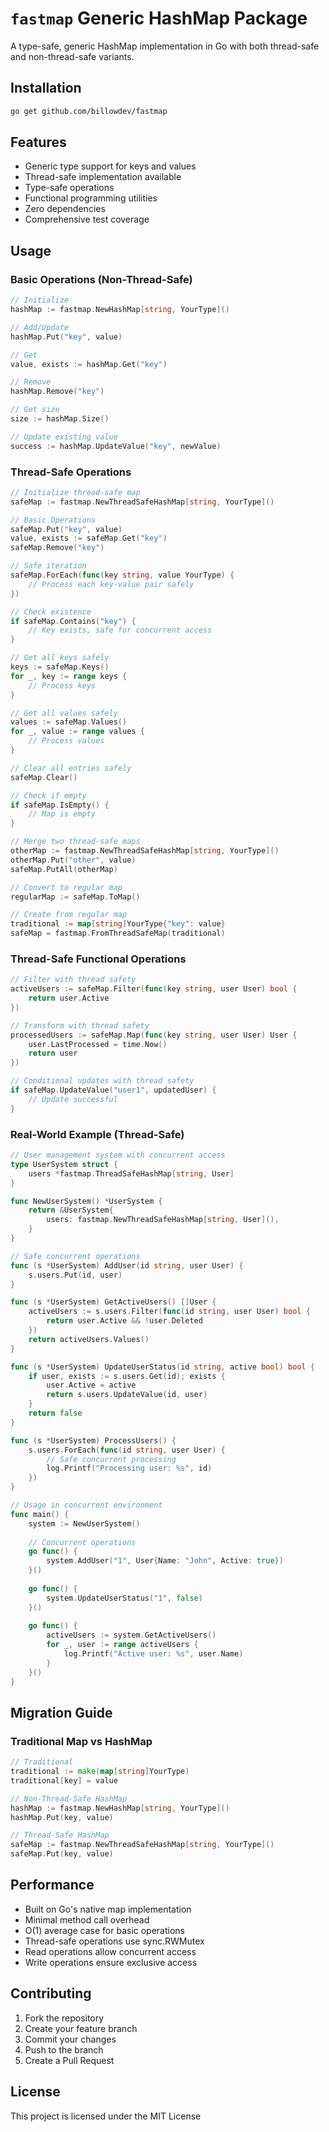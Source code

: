 # `fastmap` Generic HashMap Package

A type-safe, generic HashMap implementation in Go with both thread-safe and non-thread-safe variants.

## Installation

```bash
go get github.com/billowdev/fastmap
```

## Features

- Generic type support for keys and values
- Thread-safe implementation available
- Type-safe operations
- Functional programming utilities
- Zero dependencies
- Comprehensive test coverage

## Usage

### Basic Operations (Non-Thread-Safe)

```go
// Initialize
hashMap := fastmap.NewHashMap[string, YourType]()

// Add/Update
hashMap.Put("key", value)

// Get
value, exists := hashMap.Get("key")

// Remove
hashMap.Remove("key")

// Get size
size := hashMap.Size()

// Update existing value
success := hashMap.UpdateValue("key", newValue)
```

### Thread-Safe Operations

```go
// Initialize thread-safe map
safeMap := fastmap.NewThreadSafeHashMap[string, YourType]()

// Basic Operations
safeMap.Put("key", value)
value, exists := safeMap.Get("key")
safeMap.Remove("key")

// Safe iteration
safeMap.ForEach(func(key string, value YourType) {
    // Process each key-value pair safely
})

// Check existence
if safeMap.Contains("key") {
    // Key exists, safe for concurrent access
}

// Get all keys safely
keys := safeMap.Keys()
for _, key := range keys {
    // Process keys
}

// Get all values safely
values := safeMap.Values()
for _, value := range values {
    // Process values
}

// Clear all entries safely
safeMap.Clear()

// Check if empty
if safeMap.IsEmpty() {
    // Map is empty
}

// Merge two thread-safe maps
otherMap := fastmap.NewThreadSafeHashMap[string, YourType]()
otherMap.Put("other", value)
safeMap.PutAll(otherMap)

// Convert to regular map
regularMap := safeMap.ToMap()

// Create from regular map
traditional := map[string]YourType{"key": value}
safeMap = fastmap.FromThreadSafeMap(traditional)
```

### Thread-Safe Functional Operations

```go
// Filter with thread safety
activeUsers := safeMap.Filter(func(key string, user User) bool {
    return user.Active
})

// Transform with thread safety
processedUsers := safeMap.Map(func(key string, user User) User {
    user.LastProcessed = time.Now()
    return user
})

// Conditional updates with thread safety
if safeMap.UpdateValue("user1", updatedUser) {
    // Update successful
}
```

### Real-World Example (Thread-Safe)

```go
// User management system with concurrent access
type UserSystem struct {
    users *fastmap.ThreadSafeHashMap[string, User]
}

func NewUserSystem() *UserSystem {
    return &UserSystem{
        users: fastmap.NewThreadSafeHashMap[string, User](),
    }
}

// Safe concurrent operations
func (s *UserSystem) AddUser(id string, user User) {
    s.users.Put(id, user)
}

func (s *UserSystem) GetActiveUsers() []User {
    activeUsers := s.users.Filter(func(id string, user User) bool {
        return user.Active && !user.Deleted
    })
    return activeUsers.Values()
}

func (s *UserSystem) UpdateUserStatus(id string, active bool) bool {
    if user, exists := s.users.Get(id); exists {
        user.Active = active
        return s.users.UpdateValue(id, user)
    }
    return false
}

func (s *UserSystem) ProcessUsers() {
    s.users.ForEach(func(id string, user User) {
        // Safe concurrent processing
        log.Printf("Processing user: %s", id)
    })
}

// Usage in concurrent environment
func main() {
    system := NewUserSystem()
    
    // Concurrent operations
    go func() {
        system.AddUser("1", User{Name: "John", Active: true})
    }()
    
    go func() {
        system.UpdateUserStatus("1", false)
    }()
    
    go func() {
        activeUsers := system.GetActiveUsers()
        for _, user := range activeUsers {
            log.Printf("Active user: %s", user.Name)
        }
    }()
}
```

## Migration Guide

### Traditional Map vs HashMap

```go
// Traditional
traditional := make(map[string]YourType)
traditional[key] = value

// Non-Thread-Safe HashMap
hashMap := fastmap.NewHashMap[string, YourType]()
hashMap.Put(key, value)

// Thread-Safe HashMap
safeMap := fastmap.NewThreadSafeHashMap[string, YourType]()
safeMap.Put(key, value)
```

## Performance

- Built on Go's native map implementation
- Minimal method call overhead
- O(1) average case for basic operations
- Thread-safe operations use sync.RWMutex
- Read operations allow concurrent access
- Write operations ensure exclusive access

## Contributing

1. Fork the repository
2. Create your feature branch
3. Commit your changes
4. Push to the branch
5. Create a Pull Request

## License

This project is licensed under the MIT License